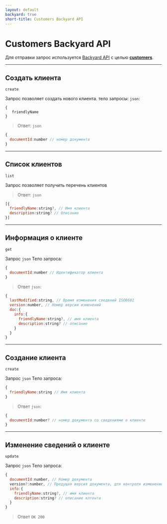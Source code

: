```yaml
---
layout: default
backyard: true
short-title: Customers Backyard API
---
```

# Customers Backyard API

Для отправки запрос используется [Backyard API]({{site.baseurl}}/apis/backyard.html) с целью __<u>customers</u>__.

***
## Создать клиента

```
create
```

Запрос позволяет создать нового клиента.
тело запросы: `json`:
```
{
   friendlyName
}
```

> Ответ: `json`
```js
{
  documentId:number // номер документа
}
```


***
## Список клиентов
```
list
```

Запрос позволяет получить перечень клиентов

> Ответ: `json`
```js
[{
  friendlyName:string?, // Имя клиента
  description:string? // Описание
}]
```

***
## Информация о клиенте
```
get
```

Запрос `json`
Тело запроса:
```js
{
  documentId:number // Идентификатор клиента 
}
```

>Ответ `json`:
```js
{
  lastModified:string, // Время изменения сведений ISO8601
  version:number, // Номер версии изменений
  doc:{
    info:{
      friendlyName:string?, // имя клиента
      description:string? // описание    
    }  
  }
}
```

***
## Создание клиента
```
create
```
Запрос `json`
Тело запроса:
```js
{
  friendlyName:string // Имя клиента 
}
```

>Ответ `json`:
```js
{
  documentId:number? // номер документа со сведениями о клиенте
}
```

***
## Изменение сведений о клиенте

```
update
```

Запрос `json`
Тело запроса:
```js
{
  documentId:number, // Номер документа
  version?:number, // Предущая версия документа, для контроля изменений, оптионально
  info:{
    friendlyName:string?, // имя клиента
    description:string? // описание клтента
  } 
}
```

>Ответ `OK 200`